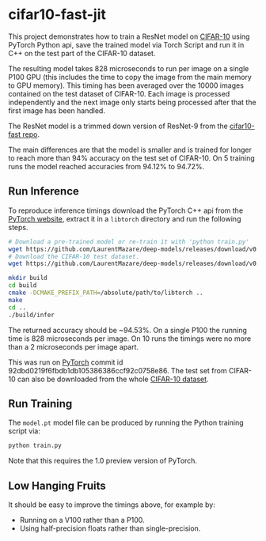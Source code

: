 # cifar10-fast-jit

This project demonstrates how to train a ResNet model on
[CIFAR-10](https://www.cs.toronto.edu/~kriz/cifar.html) using PyTorch Python
api, save the trained model via Torch Script and run it in C++ on the test part
of the CIFAR-10 dataset.

The resulting model takes 828 microseconds to run per image on a single
P100 GPU (this includes the time to copy the image from the main memory to GPU
memory). This timing has been averaged over the 10000 images contained on the
test dataset of CIFAR-10.  Each image is processed independently and the next
image only starts being processed after that the first image has been handled.

The ResNet model is a trimmed down version of ResNet-9 from the
[cifar10-fast repo](https://github.com/davidcpage/cifar10-fast).

The main differences are that the model is smaller and is trained for longer
to reach more than 94% accuracy on the test set of CIFAR-10.
On 5 training runs the model reached accuracies from 94.12% to 94.72%.

## Run Inference

To reproduce inference timings download the PyTorch C++ api from the
[PyTorch website](https://pytorch.org/get-started/locally/), extract it
in a `libtorch` directory and run the following steps.

```bash
# Download a pre-trained model or re-train it with 'python train.py'
wget https://github.com/LaurentMazare/deep-models/releases/download/v0.0.1/model.pt
# Download the CIFAR-10 test dataset.
wget https://github.com/LaurentMazare/deep-models/releases/download/v0.0.1/test_batch.bin

mkdir build
cd build
cmake -DCMAKE_PREFIX_PATH=/absolute/path/to/libtorch ..
make
cd ..
./build/infer
```

The returned accuracy should be ~94.53%.
On a single P100 the running time is 828 microseconds per image.
On 10 runs the timings were no more than a 2 microseconds per image apart.

This was run on [PyTorch](https://github.com/pytorch/pytorch)
commit id 92dbd0219f6fbdb1db105386386ccf92c0758e86.
The test set from CIFAR-10 can also be downloaded from the whole
[CIFAR-10 dataset](https://www.cs.toronto.edu/~kriz/cifar-10-binary.tar.gz).
## Run Training

The `model.pt` model file can be produced by running the Python training script via:

```bash
python train.py
```

Note that this requires the 1.0 preview version of PyTorch.

## Low Hanging Fruits

It should be easy to improve the timings above, for example by:

- Running on a V100 rather than a P100.
- Using half-precision floats rather than single-precision.
